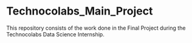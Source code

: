 # Technocolabs_Main_Project
This repository consists of the work done in the Final Project during the Technocolabs Data Science Internship.
